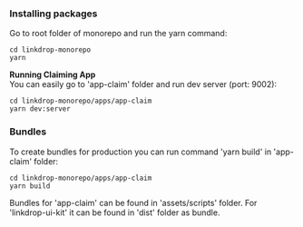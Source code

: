 ### Installing packages
Go to root folder of monorepo and run the yarn command:
```
cd linkdrop-monorepo
yarn
```

**Running Claiming App**  
You can easily go to 'app-claim' folder and run dev server (port: 9002):
```
cd linkdrop-monorepo/apps/app-claim
yarn dev:server
```

### Bundles
To create bundles for production you can run command 'yarn build' in 'app-claim' folder:
```
cd linkdrop-monorepo/apps/app-claim
yarn build
```

Bundles for 'app-claim' can be found in 'assets/scripts' folder. For 'linkdrop-ui-kit' it can be found in 'dist' folder as bundle.
